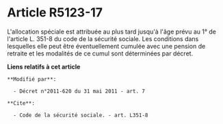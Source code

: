 # Article R5123-17

L'allocation spéciale est attribuée au plus tard jusqu'à l'âge prévu au 1° de l'article L. 351-8 du code de la sécurité
sociale. Les conditions dans lesquelles elle peut être éventuellement cumulée avec une pension de retraite et les modalités
de ce cumul sont déterminées par décret.

**Liens relatifs à cet article**

	**Modifié par**:

	  - Décret n°2011-620 du 31 mai 2011 - art. 7

	**Cite**:

	  - Code de la sécurité sociale. - art. L351-8
